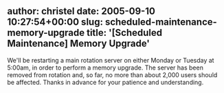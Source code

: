 author: christel
date: 2005-09-10 10:27:54+00:00
slug: scheduled-maintenance-memory-upgrade
title: '[Scheduled Maintenance] Memory Upgrade'
---

We'll be restarting a main rotation server on either Monday or Tuesday at   5:00am, in order to perform a memory upgrade. The server has been removed   from rotation and, so far, no more than about 2,000 users should be   affected. Thanks in advance for your patience and understanding.
